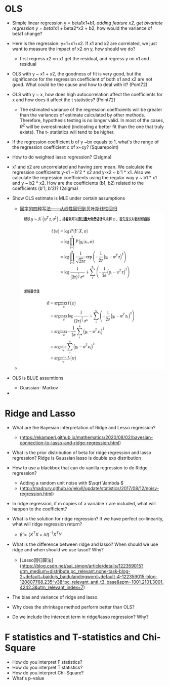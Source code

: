 # OLS
- Simple linear regression y = beta1*x1+b1, adding feature x2, get bivariate regression y = beta1*x1 + beta2*x2 + b2, how would the variance of beta1 change?
  
- Here is the regression: y=1+x1+x2. If x1 and x2 are correlated, we just want to measure the impact of x2 on y, how should we do?
  - first regress x2 on x1 get the residual, and regress y on x1 and residual
  
- OLS with y ~ x1 + x2, the goodness of fit is very good, but the significance for the regression coefficient of both x1 and x2 are not good. What could be the cause and how to deal with it? (Pont72)
  
- OLS with y ~ x, how does high autocorrelation affect the coefficients for x and how does it affect the t statistics? (Point72)

   - The estimated variance of the regression coefficients will be greater than the variances of estimate calculated by other methods.     Therefore, hypothesis testing is no longer valid. In most of the cases, $R^2$ will be overestimated (indicating a better fit than the one that truly exists). The t- statistics will tend to be higher.

- If the regression coefficient b of y \~bx equals to 1, what's the range of the regression coefficient c of x\~cy? (Squarepoint)
  
- How to do weighted lasso regression? (2sigma)
  
- x1 and x2 are uncorrelated and having zero mean. We calculate the regression coefficients y-x1 ~ b'2 * x2 and y-x2 ~ b'1 * x1. Also we calculate the regression coefficients using the regular way y ~ b1 * x1 and y ~ b2 * x2. How are the coefficients (b1, b2) related to the coefficients (b'1, b'2)? (2sigma)

- Show OLS estimate is MLE under certain assumptions
  - [回字的四种写法——从线性回归到贝叶斯线性回归](https://zhuanlan.zhihu.com/p/86009986)
  - <img src="baysian.png" alt="Figure" width="800" height="500">
- OLS is BLUE assumtions
   - Guassian- Markov

-

# Ridge and Lasso
- What are the Bayesian interpretation of Ridge and Lesso regression?
  - (https://ekamperi.github.io/mathematics/2020/08/02/bayesian-connection-to-lasso-and-ridge-regression.html)
    
- What is the prior distribution of beta for ridge regression and lasso regression?
     Ridge is Gaussian lasso is double exp distribution

- How to use a blackbox that can do vanilla regression to do Ridge regression?
    - Adding a random unit noise with $\sqrt \lambda $
    - (http://madrury.github.io/jekyll/update/statistics/2017/08/12/noisy-regression.html)

- In ridge regression, if m copies of a variable x are included, what will happen to the coefficient?
  
- What is the solution for ridge regression? If we have perfect co-linearity, what will ridge regression return?
  - $\hat{\beta} = (X^TX + \lambda I)^{-1}X^T Y$ 
  
- What is the difference between ridge and lasso? When should we use ridge and when should we use lasso? Why?
    - [Lasso回归算法] (https://blog.csdn.net/sai_simon/article/details/122359015?utm_medium=distribute.pc_relevant.none-task-blog-2~default~baidujs_baidulandingword~default-4-122359015-blog-120807768.235^v38^pc_relevant_anti_t3_base&spm=1001.2101.3001.4242.3&utm_relevant_index=7)
  
- The bias and variance of ridge and lasso.

- Why does the shrinkage method perform better than OLS?
  
- Do we include the intercept term in ridge/lasso regression? Why?


#  F statistics and T-statistics and Chi-Square
- How do you interpret F statistics?
- How do you interpret T statistics?
- How do you interpret Chi-Square?
- What's p-value
